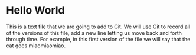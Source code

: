 # Hello World
This is a text file that we are going to add to Git.
We will use Git to record all of the versions of this file,
add a new line
letting us move back and forth through time.
For example, in this first version of the file we
will say that the cat goes miaomiaomiao.
